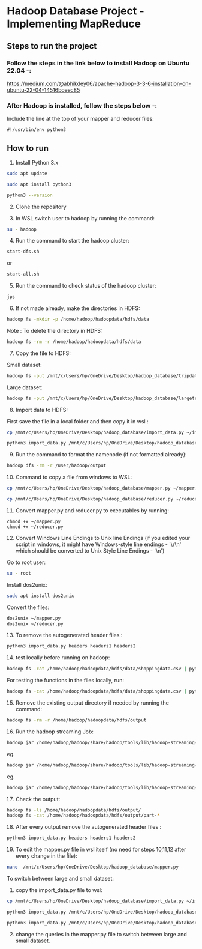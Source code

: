 # Hadoop Database Project - Implementing MapReduce 

## Steps to run the project

### Follow the steps in the link below to install Hadoop on Ubuntu 22.04  -:
https://medium.com/@abhikdey06/apache-hadoop-3-3-6-installation-on-ubuntu-22-04-14516bceec85

### After Hadoop is installed, follow the steps below -:

Include the line at the top of your mapper and reducer files:

```
#!/usr/bin/env python3
```

## How to run

1. Install Python 3.x

```bash
sudo apt update
```

```bash
sudo apt install python3
```

```bash
python3 --version
```

2. Clone the repository

3. In WSL switch user to hadoop by running the command:

```bash
su - hadoop
```

4. Run the command to start the hadoop cluster:

```bash
start-dfs.sh
```
or

```bash
start-all.sh
```

5. Run the command to check status of the hadoop cluster:

```bash
jps
```

6. If not made already, make the directories in HDFS:

```bash
hadoop fs -mkdir -p /home/hadoop/hadoopdata/hdfs/data
```
Note : To delete the directory in HDFS:

```bash
hadoop fs -rm -r /home/hadoop/hadoopdata/hdfs/data
```

7. Copy the file to HDFS:

Small dataset:

```bash
hadoop fs -put /mnt/c/Users/hp/OneDrive/Desktop/hadoop_database/tripdata.csv /home/hadoop/hadoopdata/hdfs/data
```

Large dataset:

```bash
hadoop fs -put /mnt/c/Users/hp/OneDrive/Desktop/hadoop_database/largetripdata.csv /home/hadoop/hadoopdata/hdfs/data
```

8. Import data to HDFS:

First save the file in a local folder and then copy it in wsl : 
```bash
cp /mnt/c/Users/hp/OneDrive/Desktop/hadoop_database/import_data.py ~/import_data.py
```

```bash
python3 import_data.py /mnt/c/Users/hp/OneDrive/Desktop/hadoop_database/largetripdata.csv /mnt/c/Users/hp/OneDrive/Desktop/hadoop_database/headers.csv
```

9. Run the command to format the namenode (if not formatted already):

```bash
hadoop dfs -rm -r /user/hadoop/output
```

10. Command to copy a file from windows to WSL:

```bash
cp /mnt/c/Users/hp/OneDrive/Desktop/hadoop_database/mapper.py ~/mapper.py

```

```bash
cp /mnt/c/Users/hp/OneDrive/Desktop/hadoop_database/reducer.py ~/reducer.py

```

11. Convert mapper.py and reducer.py to executables by running:

```
chmod +x ~/mapper.py
chmod +x ~/reducer.py

```

12. Convert Windows Line Endings to Unix line Endings (if you edited your script in windows, it might have Windows-style line endings - '\r\n' which should be converted to Unix Style Line Endings - '\n')

Go to root user:

```bash
su - root
```

Install dos2unix:

```bash
sudo apt install dos2unix
```

Convert the files:

```bash
dos2unix ~/mapper.py
dos2unix ~/reducer.py
```

13. To remove the autogenerated header files :
```bash
python3 import_data.py headers headers1 headers2
```

14. test locally before running on hadoop:

```bash
hadoop fs -cat /home/hadoop/hadoopdata/hdfs/data/shoppingdata.csv | python3 mapper.py | sort | python3 reducer.py 
```

For testing the functions in the files locally, run:

```bash
hadoop fs -cat /home/hadoop/hadoopdata/hdfs/data/shoppingdata.csv | python3 mapper.py argument_name | sort | python3 reducer.py argument_name
```

15. Remove the existing output directory if needed by running the command:

```bash
hadoop fs -rm -r /home/hadoop/hadoopdata/hdfs/output
```

16. Run the hadoop streaming Job:

```bash
hadoop jar /home/hadoop/hadoop/share/hadoop/tools/lib/hadoop-streaming-3.3.6.jar   -input /home/hadoop/hadoopdata/hdfs/data/   -output /home/hadoop/hadoopdata/hdfs/output/   -mapper "python3 mapper.py argument_name"   -reducer "python3 reducer.py argument_name"
```

eg. 
```bash
hadoop jar /home/hadoop/hadoop/share/hadoop/tools/lib/hadoop-streaming-3.3.6.jar   -input /home/hadoop/hadoopdata/hdfs/data/largetripdata.csv   -output /home/hadoop/hadoopdata/hdfs/output/   -mapper "python3 mapper.py filter"   -reducer "python3 reducer.py filter"
``` 
eg.
```bash
hadoop jar /home/hadoop/hadoop/share/hadoop/tools/lib/hadoop-streaming-3.3.6.jar   -input /home/hadoop/hadoopdata/hdfs/data/tripdata.csv   -output /home/hadoop/hadoopdata/hdfs/output/   -mapper "python3 mapper.py group"   -reducer "python3 reducer.py group"
```

17. Check the output:

```bash
hadoop fs -ls /home/hadoop/hadoopdata/hdfs/output/
hadoop fs -cat /home/hadoop/hadoopdata/hdfs/output/part-*
```

18. After every output remove the autogenerated header files :

```bash
python3 import_data.py headers headers1 headers2
```

19. To edit the mapper.py file in wsl itself (no need for steps 10,11,12 after every change in the file):

```bash
nano  /mnt/c/Users/hp/OneDrive/Desktop/hadoop_database/mapper.py
```


To switch between large and small dataset:

1. copy the import_data.py file to wsl:
```bash
cp /mnt/c/Users/hp/OneDrive/Desktop/hadoop_database/import_data.py ~/import_data.py
```

```bash
python3 import_data.py /mnt/c/Users/hp/OneDrive/Desktop/hadoop_database/largetripdata.csv /mnt/c/Users/hp/OneDrive/Desktop/hadoop_database/headers.csv
```

```bash
python3 import_data.py /mnt/c/Users/hp/OneDrive/Desktop/hadoop_database/tripdata.csv /mnt/c/Users/hp/OneDrive/Desktop/hadoop_database/headers.csv
```

2. change the queries in the mapper.py file to switch between large and small dataset.

